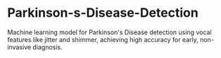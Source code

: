# Parkinson-s-Disease-Detection
Machine learning model for Parkinson's Disease detection using vocal features like jitter and shimmer, achieving high accuracy for early, non-invasive diagnosis.
